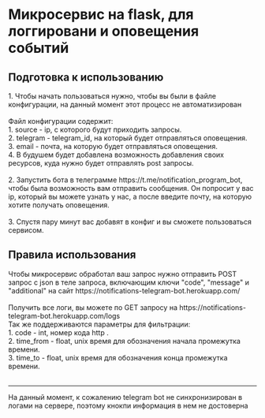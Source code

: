 <h1>Микросервис на flask, для логгировани и оповещения событий</h1>

<h2>Подготовка к использованию</h2>
1. Чтобы начать пользоваться нужно, чтобы вы были в файле конфигурации, на данный момент этот процесс не автоматизирован</br>
</br>
Файл конфигурации содержит:</br>
    1. source - ip, с которого будут приходить запросы.</br>
    2. telegram - telegram_id, на который будет отправляться оповещения.</br>
    3. email - почта, на которую будет отправляться оповещения.</br>
    4. В будушем будет добавлена возможность добавления своих ресурсов, куда нужно будет отправлять post запросы.</br>
</br>
2. Запустить бота в телеграмме https://t.me/notification_program_bot, чтобы была возможность вам отправить сообщения. Он попросит у вас ip, который вы можете узнать у нас, а после введите почту, на которую хотите получать оповещения.</br>
</br>
3. Спустя пару минут вас добавят в конфиг и вы сможете пользоваться сервисом.
<h2>Правила использования</h2>
Чтобы микросервис обработал ваш запрос нужно отправить POST запрос с json в теле запроса, включающим ключи "code", "message" и "additional" на сайт https://notifications-telegram-bot.herokuapp.com/</br>
</br>
Получить все логи, вы можете по GET запросу на https://notifications-telegram-bot.herokuapp.com/logs</br>
Так же поддерживаются параметры для фильтрации:</br>
    1. code - int, номер кода http .</br>
    2. time_from - float, unix время для обозначения начала промежутка времени.</br>
    3. time_to - float, unix время для обозначения конца промежутка времени.</br>
</br>
<hr>
На данный момент, к сожалению telegram bot не синхронизирован в логами на сервере, поэтому кнокпи информация в нем не достоверна
